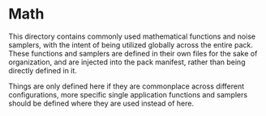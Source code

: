# Math

This directory contains commonly used mathematical functions and noise samplers,
with the intent of being utilized globally across the entire pack. These
functions and samplers are defined in their own files for the sake of
organization, and are injected into the pack manifest, rather than being
directly defined in it.

Things are only defined here if they are commonplace across different
configurations, more specific single application functions and samplers should
be defined where they are used instead of here.
